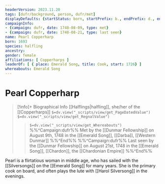 ```yaml
---
headerVersion: 2023.11.20
tags: [dufr/background, person, dufr/met]
displayDefaults: {startStatus: born, startPrefix: b., endPrefix: d., endStatus: died}
campaignInfo: 
- {campaign: dufr, date: 1748-08-09, type: met}
- {campaign: dufr, date: 1748-08-21, type: last seen}
name: Pearl Copperharp
born: 1693
species: halfling
ancestry:
gender: female
affiliations: [ Copperharps ]
leaderOf: [ { place: Emerald Song, title: Cook, start: 1726} ]
whereabouts: Emerald Song
---
```

# Pearl Copperharp
>[!info]+ Biographical Info
> [[Halflings|halfling]], she/her of the [[Copperharps]]
> `$=dv.view("_scripts/view/get_PageDatedValue")`
> `$=dv.view("_scripts/view/get_RegnalValue")`
>> `$=dv.view("_scripts/view/get_Whereabouts")`
>> %%^Campaign:dufr%% Met by the [[Dunmar Fellowship]] on August 9th, 1748 in the [[Emerald Song]], [[Darba]], [[Western Dunmar]] %%^End%%
>> %%^Campaign:dufr%% Last seen by the [[Dunmar Fellowship]] on August 21st, 1748 in the [[Emerald Song]], [[Chardon]], the [[Chardonian Empire]] %%^End%%

Pearl is a flirtatious woman in middle age, who has sailed with the [[Silversongs]] on the [[Emerald Song]] for many years. She is the primary cook on board, and often plays the lute with [[Harol Silversong]] in the evenings. 
